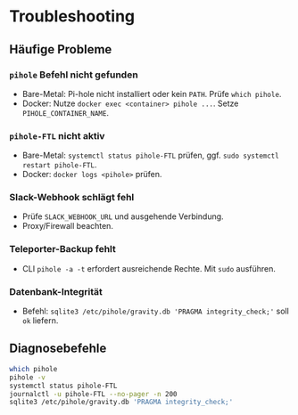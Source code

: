 # Troubleshooting

## Häufige Probleme

### `pihole` Befehl nicht gefunden
- Bare-Metal: Pi-hole nicht installiert oder kein `PATH`. Prüfe `which pihole`.
- Docker: Nutze `docker exec <container> pihole ...`. Setze `PIHOLE_CONTAINER_NAME`.

### `pihole-FTL` nicht aktiv
- Bare-Metal: `systemctl status pihole-FTL` prüfen, ggf. `sudo systemctl restart pihole-FTL`.
- Docker: `docker logs <pihole>` prüfen.

### Slack-Webhook schlägt fehl
- Prüfe `SLACK_WEBHOOK_URL` und ausgehende Verbindung.
- Proxy/Firewall beachten.

### Teleporter-Backup fehlt
- CLI `pihole -a -t` erfordert ausreichende Rechte. Mit `sudo` ausführen.

### Datenbank-Integrität
- Befehl: `sqlite3 /etc/pihole/gravity.db 'PRAGMA integrity_check;'` soll `ok` liefern.

## Diagnosebefehle
```bash
which pihole
pihole -v
systemctl status pihole-FTL
journalctl -u pihole-FTL --no-pager -n 200
sqlite3 /etc/pihole/gravity.db 'PRAGMA integrity_check;'
```
